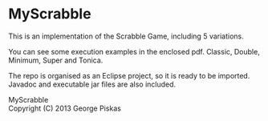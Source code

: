 MyScrabble
=============================
This is an implementation of the Scrabble Game, including 5 variations.

You can see some execution examples in the enclosed pdf. Classic, Double, Minimum, Super and Tonica.

The repo is organised as an Eclipse project, so it is ready to be imported. Javadoc and executable jar files are also included.

MyScrabble <br> Copyright (C) 2013  George Piskas
